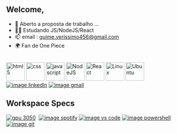 ## Welcome,

- 🤝 Aberto a proposta de trabalho ...
- 🧑‍💻 Estudando JS/NodeJS/React
- 📫 email : guime.verissimo456@gmail.com
- 🌍 Fan de One Piece

<div>
  <!--
    [![Anurag's GitHub stats](https://github-readme-stats.vercel.app/api?username=guime3006&count_private=true&show_icons=true&theme=dracula&show_icons=true)](https://github.com/anuraghazra/github-readme-stats)
    [![Top Langs](https://github-readme-stats.vercel.app/api/top-langs/?username=guime3006&theme=dracula)](https://github.com/anuraghazra/github-readme-stats)
--!>
</div>

<div style="display: inline-block;"><br>
    <img alt="html5" height="50" width="50" src="https://cdn.jsdelivr.net/gh/devicons/devicon/icons/html5/html5-original-wordmark.svg"/>
    <img alt="css" height="50" width="50" src="https://cdn.jsdelivr.net/gh/devicons/devicon/icons/css3/css3-original-wordmark.svg" />
    <img alt="javascript" height="50" width="50" src="https://cdn.jsdelivr.net/gh/devicons/devicon/icons/javascript/javascript-original.svg" />
    <img alt="NodeJS" height="50" width="50" src="https://cdn.jsdelivr.net/gh/devicons/devicon/icons/nodejs/nodejs-original.svg" />
    <img alt="React" height="50" width="50" src="https://cdn.jsdelivr.net/gh/devicons/devicon/icons/react/react-original-wordmark.svg" />
    <img alt="Linux" height="50" width="50" src="https://cdn.jsdelivr.net/gh/devicons/devicon/icons/linux/linux-original.svg" />
    <img alt="Ubuntu" height="50" width="50" src="https://cdn.jsdelivr.net/gh/devicons/devicon/icons/ubuntu/ubuntu-plain-wordmark.svg" />       
</div>
  
 <br>
 <a href="https://www.linkedin.com/in/guilherme-ver%C3%ADssimo-7a6b54136/" target="_blank"> <img src="https://img.shields.io/badge/LinkedIn-0077B5?style=for-the-badge&logo=linkedin&logoColor=white" alt="image linkedln"      target="_blank"></a>
 <a href="mailto:guime.verissimo456@gmail.com" target="_blank"> <img src="https://img.shields.io/badge/Gmail-D14836?style=for-the-badge&logo=gmail&logoColor=white" alt="image gmail"></a> 

## Workspace Specs

<div>
    <a href="#"><img src="https://img.shields.io/badge/NVIDIA-GTX3050-76B900?style=for-the-badge&logo=nvidia&logoColor=white" alt="gpu 3050" target="_blank"></a>
    <a href="#"> <img src="https://img.shields.io/badge/AMD-Ryzen_5_5500-ED1C24?style=for-the-badge&logo=amd&logoColor=white" alt="" target="_blank"></a>
    <a href="https://open.spotify.com/user/guime.verissimo456?si=4892690246c34d8f" target="_blank"> <img src="https://img.shields.io/badge/Spotify-1ED760?&style=for-the-badge&logo=spotify&logoColor=white" alt="image spotify" target="_blank"></a>
    <a href="#"> <img src="https://img.shields.io/badge/Visual_Studio_Code-0078D4?style=for-the-badge&logo=visual%20studio%20code&logoColor=white" alt="image vs code"></a>
    <a href="#"> <img src="https://img.shields.io/badge/powershell-5391FE?style=for-the-badge&logo=powershell&logoColor=white" alt="image powershell" target="_blank"> </a>
    <a href="#"> <img src="https://img.shields.io/badge/GIT-E44C30?style=for-the-badge&logo=git&logoColor=white" alt="image git" target="_blank"> </a>
</div>


